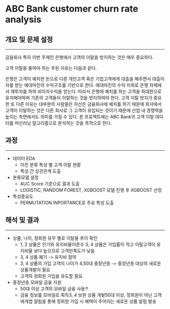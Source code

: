 # ABC Bank customer churn rate analysis

## 개요 및 문제 설정

---

금융회사 특히 이번 주제인 은행에서 고객의 이탈을 방지하는 것은 매우 중요하다.

고객 이탈을 줄여야 하는 주된 이유는 다음과 같다.

은행은 고객이 예치한 돈으로 다른 개인고객 혹은 기업고객에게 대출을 해주면서 대출이자를 받는 예대마진의 수익구조를 기반으로 한다.
예대마진의 수익 이외로 은행 자체에서 재투자를 하여 비이자수익을 얻는다.
따라서 은행에 예치를 하는 고객을 최대한으로 유치해야하며 기존의 고객들이 이탈하는 것을 방지하여야 한다.
고객 이탈 방지가 중요한 또 다른 이유는 대부분의 사람들은 자산은 금융회사에 예치를 하기 때문에 회사에서 고객이 이탈하는 것은 다른 회사로 그 고객이 유입되는 것이기 때문에 산업 내 경쟁력을 높이는 측면에서도 의미를 가질 수 있다.
본 프로젝트에는 ABC Bank의 고객 이탈 데이터를 머신러닝 알고리즘으로 분석하는 것을 목적으로 한다.

## 과정

---

- 데이터 EDA
  - 이진 분류 특성 별 고객 이탈 현황
  - 특성 간 상관관계 도출
- 분류모델 설정
  - AUC Score 기준으로 결과 도출
  - LOGISTIC, RANDOM FOREST, XGBOOST 모델 진행 후 XGBOOST 선정
- 특성중요도
  - PERMUTATION INPORTANCE로 주요 특성 도출
  
## 해석 및 결과

---

- 상품, 나이, 정회원 유무 별로 이탈율 추이 확인
  - 1, 2 상품은 인기와 유지비율이준수 3, 4 상품은 가입률이 적고 이탈고객이 유지비율 보다 높으므로 고객만족도가 낮음
  - 3, 4 상품 폐기 -> 유지비 절약
  - 3, 4 상품의 가입 고객의 나이가 4,50대 중장년층 -> 중장년층 대상의 새로운 상품개발이 필요
  - 고객의 정회원 가입을 유도할 필요
- 중장년층 모바일 금융 지원
  - 50대 이상 고객의 모바일 금융 사용↑
  - 금융 정보를 모바일로 획득3, 4 보완 상품 개발50대 이상, 정회원이 아닌 고객에게앱 알림을 통해 정회원 가입 시 혜택이 주어지는 새로운 상품 알림 발송
